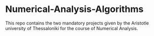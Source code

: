 # Numerical-Analysis-Algorithms
This repo contains the two mandatory projects given by the Aristotle university of Thessaloniki for the course of Numerical Analysis.
